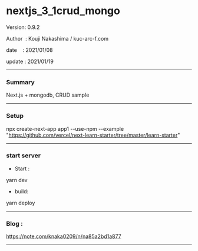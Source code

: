 ﻿# nextjs_3_1crud_mongo

 Version: 0.9.2

 Author  : Kouji Nakashima / kuc-arc-f.com

 date    : 2021/01/08

 update  : 2021/01/19 

***
### Summary

Next.js + mongodb, CRUD sample

***
### Setup

npx create-next-app app1 --use-npm --example "https://github.com/vercel/next-learn-starter/tree/master/learn-starter"

***
### start server
* Start :

yarn dev

* build:

yarn deploy


***
### Blog :

https://note.com/knaka0209/n/na85a2bd1a877

***

